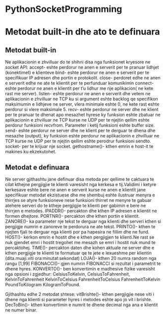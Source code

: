 # PythonSocketProgramming

# Metodat built-in dhe ato te definuara

## Metodat built-in

Ne aplikacionin e zhvilluar do te shihni disa nga funksionet kryesore ne socket API:
accept- eshte perdorur  ne anen e serverit per te pranuar  lidhjet (konektimet) e klienteve
bind-    eshte perdorur  ne anen e serverit per te specifikuar IP adresen dhe portin e protokolit.
close- perdoret edhe ne anen e serverit edhe ne ate te klientit per te perfunduar komunikimin 
connect- eshte perdorur  ne anen e klientit per t’u lidhur me nje aplikacion( ne kete rast me server).
listen- eshte perdorur ne anen e serverit dhe vetem ne aplikacionin e zhvilluar ne TCP ku si argument eshte backlog qe specifikon maksimumin e lidhjeve ne server, vlera minimale eshte 0, ne kete rast eshte perdorur si vlere maksimale 5.
recv- eshte perdorur ne server dhe ne klient per te pranuar te dhenat apo mesazhet hyrese ky funksion eshte zbatuar ne aplikacionin e zhvilluar ne TCP kurse ne UDP per te njejtin qellim eshte perdorur funksioni recvfrom. Parameter i ketij funksioni eshte buffer size.
send- eshte perdorur ne server dhe ne klient per te derguar te dhena dhe mesazhe  (output), ky funksion eshte perdorur ne aplikacionin e zhvilluar ne TCP kurse ne UDP per te njejtin qellim eshte perodrur funksioni sendto.
socket- per te krijuar nje socket.
gethostname()- kthen emrin e host-it te makines ku ekzekutohet.

## Metodat e definuara 


Ne server gjithashtu jane definuar disa metoda  per qellime te caktuara te cilat kthejne pergjigjie te klienti varesisht nga kerkesa e tij.Validimi i ketyre kerkesave eshte bere ne anen e serverit kurse ne anen e klientit jane specifikuar metodat ekzistuese dhe me shembuj eshte ilustruar menyra e thirrjes se atyre funksioneve nese funksioni thirret ne menyre te gabuar atehere serveri do te ktheje pergjigjie te klienti per gabimin e bere ne thirrjen e metodes.
IPADDR()- percakton dhe kthen IP adresen e klientit ne formen dhejtore.
PORTNR()- percakton dhe kthen portin e klientit.
ZANORE()- ka parameter nje tekst te derguar nga klienti dhe serveri kthen si pergjigje numrin e zanoreve te perdorura ne ate tekst.
PRINTO()- kthen te njejten  fjali te derguar nga klienti por pa hapesira ne fillim dhe ne fund.
HOST()- kerkon emrin e hostit dhe e kthen pergjigjen te klienti.Ne rast se nuk gjendet emri i hostit tregohet me mesazh se emri i hostit nuk mund te percaktohej.
TIME()- percakton daten dhe kohen aktuale ne server dhe e kthen pergjigje te klienti te formatuar qe te jete e lexueshme per klientin  (dita.muaji.viti ora:minutat:sekondat)
LOJA()- kthen 20 numra random nga rangu [1,99]
FIBONACCI()- gjen numrin FIBONACCI si rezultat i parametrit te dhene hyres.
KONVERTO()- ben konvertimin  e madhesive fizike varesisht nga opsioni i zgjedhur:
CelsiusToKelvin, CelsiusToFahrenheit, 
KelvinToFahrenheit KelvinToCelsius
FahrenheitToCelsius FahrenheitToKelvin
PoundToKilogram KilogramToPound.

Gjithashtu edhe 2 metodat shtese:
vitBrishte()- kthen pergjigjie nese viti i dhene nga klienti si parameter hyres i metodes eshte apo jo vit i brishte.
DecToBin()- kthen konvertimin e numrit te dhene decimal nga ana e klientit ne numer binar.

